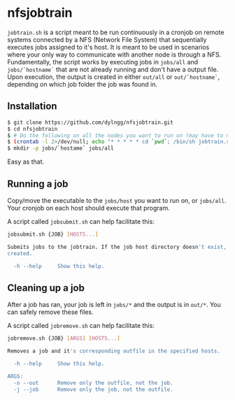 # nfsjobtrain

`jobtrain.sh` is a script meant to be run continuously in a cronjob on remote systems connected by a NFS (Network File System) that sequentially executes jobs assigned to it's host. It is meant to be used in scenarios where your only way to communicate with another node is through a NFS. Fundamentally, the script works by executing jobs in `jobs/all` and `` jobs/`hostname` `` that are not already running and don't have a output file. Upon execution, the output is created in either `out/all` or `` out/`hostname` ``, depending on which job folder the job was found in.

## Installation

```bash
$ git clone https://github.com/dylngg/nfsjobtrain.git
$ cd nfsjobtrain
$ # Do the following on all the nodes you want to run on (may have to modify "`pwd`")
$ (crontab -l 2>/dev/null; echo "* * * * * cd `pwd`; /bin/sh jobtrain.sh") | crontab -
$ mkdir -p jobs/`hostame` jobs/all
```

Easy as that.

## Running a job

Copy/move the executable to the `jobs/host` you want to run on, or `jobs/all`. Your cronjob on each host should execute that program.

A script called `jobsubmit.sh` can help facilitate this:

```bash
jobsubmit.sh {JOB} [HOSTS...]

Submits jobs to the jobtrain. If the job host directory doesn't exist, it is
created.

  -h --help		Show this help.
```

## Cleaning up a job

After a job has ran, your job is left in `jobs/*` and the output is in `out/*`. You can safely remove these files.

A script called `jobremove.sh` can help facilitate this:

```bash
jobremove.sh {JOB} [ARGS] [HOSTS...]

Removes a job and it's corresponding outfile in the specified hosts.

  -h --help		Show this help.

ARGS:
  -o --out		Remove only the outfile, not the job.
  -j --job		Remove only the job, not the outfile.
```
